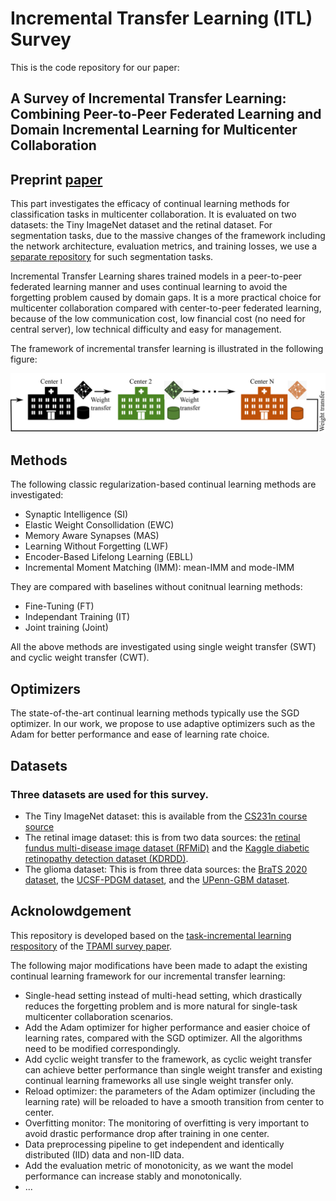 # Incremental Transfer Learning (ITL) Survey

This is the code repository for our paper:

## A Survey of Incremental Transfer Learning: Combining Peer-to-Peer Federated Learning and Domain Incremental Learning for Multicenter Collaboration

## Preprint [paper](https://arxiv.org/abs/2309.17192)

This part investigates the efficacy of continual learning methods for classification tasks in multicenter collaboration. It is evaluated on two datasets: the Tiny ImageNet dataset and the retinal dataset.
For segmentation tasks, due to the massive changes of the framework including the network architecture, evaluation metrics, and training losses, we use a [separate repository](https://github.com/YixingHuang/ITLsurveySegmentation) for such segmentation tasks.


Incremental Transfer Learning shares trained models in a peer-to-peer federated learning manner and uses continual learning to avoid the forgetting problem caused by domain gaps. It is a more practical choice for multicenter collaboration compared with center-to-peer federated learning, because of the low communication cost, low financial cost (no need for central server), low technical difficulty and easy for management.

The framework of incremental transfer learning is illustrated in the following figure:

![Incremental Transfer Learning](https://github.com/YixingHuang/ITLsurvey/blob/main/image857-8.png "Incremental Transfer Learning")

## Methods
The following classic regularization-based continual learning methods are investigated:
- Synaptic Intelligence (SI)
- Elastic Weight Consollidation (EWC)
- Memory Aware Synapses (MAS)
- Learning Without Forgetting (LWF)
- Encoder-Based Lifelong Learning (EBLL)
- Incremental Moment Matching (IMM): mean-IMM and mode-IMM
  
They are compared with baselines without conitnual learning methods:

- Fine-Tuning (FT)
- Independant Training (IT)
- Joint training (Joint)

All the above methods are investigated using single weight transfer (SWT) and cyclic weight transfer (CWT).

## Optimizers
The state-of-the-art continual learning methods typically use the SGD optimizer. In our work, we propose to use adaptive optimizers such as the Adam for better performance and ease of learning rate choice.

## Datasets
### Three datasets are used for this survey.
- The Tiny ImageNet dataset: this is available from the [CS231n course source](http://cs231n.stanford.edu/tiny-imagenet-200.zip)
- The retinal image dataset: this is from two data sources: the [retinal fundus multi-disease image dataset (RFMiD)](https://www.kaggle.com/datasets/andrewmvd/retinal-disease-classification) and the [Kaggle diabetic retinopathy detection dataset (KDRDD)](https://www.kaggle.com/competitions/diabetic-retinopathy-detection/data).
- The glioma dataset: This is from three data sources: the [BraTS 2020 dataset](https://www.med.upenn.edu/cbica/brats2020/data.html), the [UCSF-PDGM dataset](https://wiki.cancerimagingarchive.net/pages/viewpage.action?pageId=119705830), and the [UPenn-GBM dataset](https://wiki.cancerimagingarchive.net/pages/viewpage.action?pageId=70225642).

## Acknolowdgement
This repository is developed based on the [task-incremental learning respository](https://github.com/Mattdl/CLsurvey) of the [TPAMI survey paper](https://ieeexplore.ieee.org/abstract/document/9349197).

The following major modifications have been made to adapt the existing continual learning framework for our incremental transfer learning:
- Single-head setting instead of multi-head setting, which drastically reduces the forgetting problem and is more natural for single-task multicenter collaboration scenarios.
- Add the Adam optimizer for higher performance and easier choice of learning rates, compared with the SGD optimizer. All the algorithms need to be modified correspondingly.
- Add cyclic weight transfer to the framework, as cyclic weight transfer can achieve better performance than single weight transfer and existing continual learning frameworks all use single weight transfer only.
- Reload optimizer: the parameters of the Adam optimizer (including the learning rate) will be reloaded to have a smooth transition from center to center.
- Overfitting monitor: The monitoring of overfitting is very important to avoid drastic performance drop after training in one center.
- Data preprocessing pipeline to get independent and identically distributed (IID) data and non-IID data.
- Add the evaluation metric of monotonicity, as we want the model performance can increase stably and monotonically.
- ...

  
